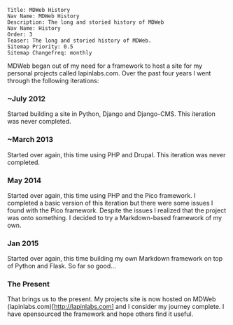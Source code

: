 ```metainf
Title: MDWeb History
Nav Name: MDWeb History
Description: The long and storied history of MDWeb
Nav Name: History
Order: 3
Teaser: The long and storied history of MDWeb.
Sitemap Priority: 0.5
Sitemap Changefreq: monthly
```

MDWeb began out of my need for a framework to host a site for my 
personal projects called lapinlabs.com. Over the past four years I went
through the following iterations:

### ~July 2012
Started building a site in Python, Django and Django-CMS. This 
iteration was never completed.

### ~March 2013
Started over again, this time using PHP and Drupal. This iteration was
never completed.

### May 2014
Started over again, this time using PHP and the Pico framework. I 
completed a basic version of this iteration but there were some issues
I found with the Pico framework. Despite the issues I realized that
the project was onto something. I decided to try a Markdown-based
framework of my own.

### Jan 2015
Started over again, this time building my own Markdown framework on
top of Python and Flask. So far so good...

### The Present
That brings us to the present. My projects site is now hosted on MDWeb
(lapinlabs.com)[http://lapinlabs.com] and I consider my journey
complete. I have opensourced the framework and hope others find it
useful.

